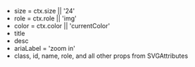 - size = ctx.size || '24'
- role = ctx.role || 'img'
- color = ctx.color || 'currentColor'
- title
- desc
- ariaLabel = 'zoom in'
- class, id, name, role, and all other props from SVGAttributes
